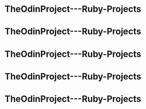 # TheOdinProject---Ruby-Projects
# TheOdinProject---Ruby-Projects
# TheOdinProject---Ruby-Projects
# TheOdinProject---Ruby-Projects
# TheOdinProject---Ruby-Projects
